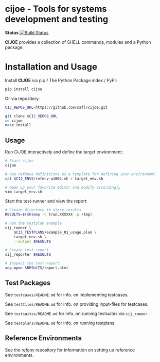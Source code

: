 # cijoe - Tools for systems development and testing

**Status** [![Build Status](https://travis-ci.org/safl/cijoe.svg?branch=master)](https://travis-ci.org/safl/cijoe)

**CIJOE** provides a collection of SHELL commands, modules and a Python package.

# Installation and Usage

Install **CIJOE** via pip / The Python Package index / PyPi:

```bash
pip install cijoe
```

Or via repository:

```bash
CIJ_REPOS_URL=https://github.com/safl/cijoe.git

git clone $CIJ_REPOS_URL
cd cijoe
make install
```

## Usage

Run CIJOE interactively and define the target environment:

```bash
# Start cijoe
cijoe

# Use refence definitions as a template for defining your environment
cat $CIJ_ENVS/refenv-u1604.sh > target_env.sh

# Open up your favorite editor and modify accordingly
vim target_env.sh
```

Start the test-runner and view the report:

```bash
# Create directory to store results
RESULTS=$(mktemp -d trun.XXXXXX -p /tmp)

# Run the testplan example
cij_runner \
    $CIJ_TESTPLANS/example_01_usage.plan \
    target_env.sh \
    --output $RESULTS

# Create test report
cij_reporter $RESULTS

# Inspect the test-report
xdg-open $RESULTS/report.html
```

## Test Packages

See `testcases/README.md` for info. on implementing testcases.

See `testfiles/README.md` for info. on providing input-files for testcases.

See `testsuites/README.md` for info. on running testsuites via `cij_runner`.

See `testplans/README.md` for info. on running testplans

## Reference Environments

See the [refenv](https://github.com/safl/cijoe) repository for information on
setting up reference environments.
